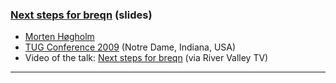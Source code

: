 
### [Next steps for breqn]({{site.baseurl}}/publications/2009-MHo-TUG-breqn-next-steps.pdf) (slides)

+ [Morten Høgholm]({{site.baseurl}}/about/team/#morten-høgholm)
+ [TUG Conference 2009](https://tug.org/tug2009/) (Notre Dame, Indiana, USA)
+ Video of the talk: [Next steps for breqn](http://www.zeeba.tv/next-steps-for-breqn/) (via River Valley TV)

***
